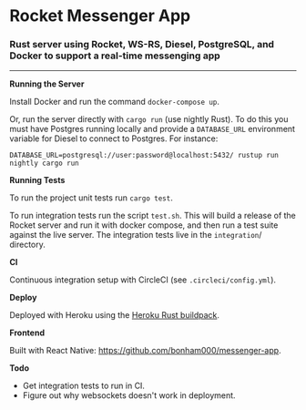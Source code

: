 
# Rocket Messenger App

### Rust server using Rocket, WS-RS, Diesel, PostgreSQL, and Docker to support a real-time messenging app

***

**Running the Server**

Install Docker and run the command `docker-compose up`.

Or, run the server directly with `cargo run` (use nightly Rust). To do this you must have Postgres running locally and provide a `DATABASE_URL` environment variable for Diesel to connect to Postgres. For instance:

`DATABASE_URL=postgresql://user:password@localhost:5432/ rustup run nightly cargo run`

**Running Tests**

To run the project unit tests run `cargo test`.

To run integration tests run the script `test.sh`. This will build a release of the Rocket server and run it with docker compose, and then run a test suite against the live server. The integration tests live in the `integration`/ directory.

**CI**

Continuous integration setup with CircleCI (see `.circleci/config.yml`).

**Deploy**

Deployed with Heroku using the [Heroku Rust buildpack](https://github.com/emk/heroku-buildpack-rust). 

**Frontend**

Built with React Native: https://github.com/bonham000/messenger-app.

**Todo**

* Get integration tests to run in CI.
* Figure out why websockets doesn't work in deployment.